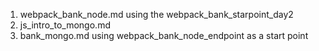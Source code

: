 1. webpack_bank_node.md using the webpack_bank_starpoint_day2
2. js_intro_to_mongo.md
3. bank_mongo.md using webpack_bank_node_endpoint as a start point
